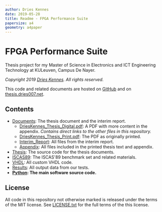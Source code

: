 ```yaml
---
author: Dries Kennes
date: 2019-05-28
title: Readme - FPGA Performance Suite
papersize: a4
geometry: a4paper
---
```


# FPGA Performance Suite

Thesis project for my Master of Science in Electronics and ICT Engineering Technology at KULeuven, Campus De Nayer.

_Copyright 2019 [Dries Kennes](https://dries007.net). All rights reserved._

This code and related documents are hosted on [GitHub](https://github.com/dries007/FPGAPerformanceSuite) and on [thesis.dries007.net](https://thesis.dries007.net).

## Contents

+ [Documents](Documents): The thesis document and the interim report.
  + [DriesKennes_Thesis_Digital.pdf](Documents/DriesKennes_Thesis_Digital.pdf): A PDF with more content in the appendix. 
        _Contains direct links to the other files in this repository._
  + [DriesKennes_Thesis_Print.pdf](Documents/DriesKennes_Thesis_Print.pdf): The PDF as originally printed.
  + [Interim_Report](Documents/Interim_Report): All files from the interim report.
  + [Appendix](Documents/Appendix): All files included in the printed thesis text and appendix.
+ [Thesis](Thesis): The source code for the thesis documents.
+ [ISCAS89](ISCAS89): The ISCAS'89 benchmark set and related materials.
+ [VHDL](VHDL): All custom VHDL code.
+ [Results](Results): All output data from our tests.
+ **[Python](Python): The main software source code.**

## License

All code in this repository not otherwise marked is released under the terms of the MIT license. See [LICENSE.txt](LICENSE.txt) for the full terms of the this license.